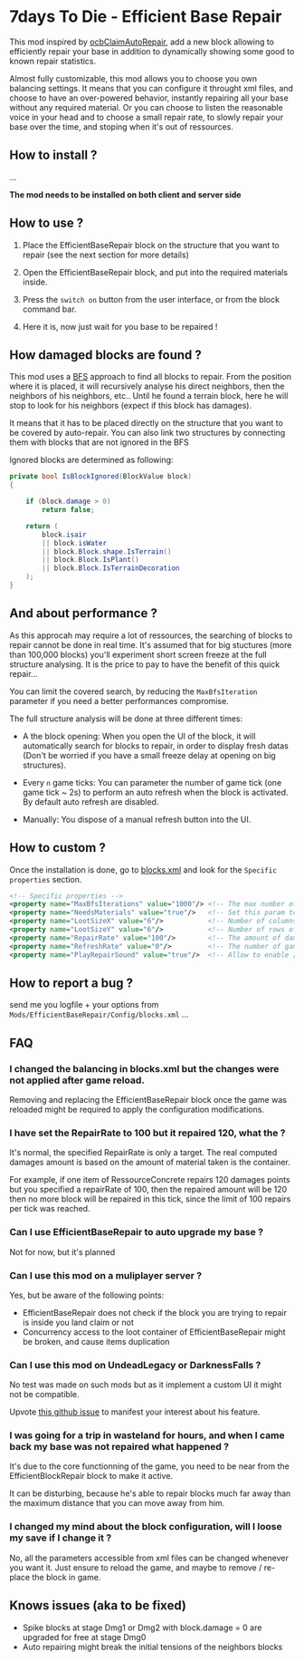 # 7days To Die - Efficient Base Repair

This mod inspired by [ocbClaimAutoRepair](https://github.com/OCB7D2D/OcbClaimAutoRepair), add a new block allowing to efficiently repair your base in addition to dynamically showing some good to known repair statistics.

Almost fully customizable, this mod allows you to choose you own balancing settings. It means that you can configure it throught xml files, and choose to have an over-powered behavior, instantly repairing all your base without any required material. Or you can choose to listen the reasonable voice in your head and to choose a small repair rate, to slowly repair your base over the time, and stoping when it's out of ressources.

## How to install ?

...

**The mod needs to be installed on both client and server side**

## How to use ?

1. Place the EfficientBaseRepair block on the structure that you want to repair (see the next section for more details)

2. Open the EfficientBaseRepair block, and put into the required materials inside.

3. Press the `switch on` button from the user interface, or from the block command bar.

4. Here it is, now just wait for you base to be repaired !

## How damaged blocks are found ?

This mod uses a [BFS](https://en.wikipedia.org/wiki/Breadth-first_search) approach to find all blocks to repair. From the position where it is placed, it will recursively analyse his direct neighbors, then the neighbors of his neighbors, etc.. Until he found a terrain block, here he will stop to look for his neighbors (expect if this block has damages).

It means that it has to be placed directly on the structure that you want to be covered by auto-repair. You can also link two structures by connecting them with blocks that are not ignored in the BFS

Ignored blocks are determined as following:

``` C#
private bool IsBlockIgnored(BlockValue block)
{

    if (block.damage > 0)
        return false;

    return (
        block.isair
        || block.isWater
        || block.Block.shape.IsTerrain()
        || block.Block.IsPlant()
        || block.Block.IsTerrainDecoration
    );
}
```

## And about performance ?

As this approcah may require a lot of ressources, the searching of blocks to repair cannot be done in real time. It's assumed that for big stuctures (more than 100,000 blocks) you'll experiment short screen freeze at the full structure analysing. It is the price to pay to have the benefit of this quick repair...

You can limit the covered search, by reducing the `MaxBfsIteration` parameter if you need a better performances compromise.

The full structure analysis will be done at three different times:

* A the block opening: When you open the UI of the block, it will automatically search for blocks to repair, in order to display fresh datas (Don't be worried if you have a small freeze delay at opening on big structures).

* Every `n` game ticks: You can parameter the number of game tick (one game tick ~ 2s) to perform an auto refresh when the block is activated. By default auto refresh are disabled.

* Manually: You dispose of a manual refresh button into the UI.

## How to custom ?

Once the installation is done, go to [blocks.xml](./Config/blocks.xml) and look for the `Specific properties` section.

``` xml
<!-- Specific properties -->
<property name="MaxBfsIterations" value="1000"/> <!-- The max number of bfs iterations (more iterations will require more CPU ressources) -->
<property name="NeedsMaterials" value="true"/>   <!-- Set this param to false, to fully disable the material requirements -->
<property name="LootSizeX" value="6"/>           <!-- Number of columns of the loot container -->
<property name="LootSizeY" value="6"/>           <!-- Number of rows of the loot container -->
<property name="RepairRate" value="100"/>        <!-- The amount of damage which can be repaired for one game tick (set to 0 for instant repairs) -->
<property name="RefreshRate" value="0"/>         <!-- The number of game ticks between two auto refresh (set to 0 to disable auto refresh) -->
<property name="PlayRepairSound" value="true"/>  <!-- Allow to enable / disable the hammer sound on the current block which is being repaired -->

```

## How to report a bug ?

send me you logfile + your options from `Mods/EfficientBaseRepair/Config/blocks.xml`
...

## FAQ

### I changed the balancing in blocks.xml but the changes were not applied after game reload.

Removing and replacing the EfficientBaseRepair block once the game was reloaded might be required to apply the configuration modifications.

### I have set the RepairRate to 100 but it repaired 120, what the ?

It's normal, the specified RepairRate is only a target. The real computed damages amount is based on the amount of material taken is the container.

For example, if one item of RessourceConcrete repairs 120 damages points but you specified a repairRate of 100, then the repaired amount will be 120 then no more block will be repaired in this tick, since the limit of 100 repairs per tick was reached.

### Can I use EfficientBaseRepair to auto upgrade my base ?

Not for now, but it's planned

### Can I use this mod on a muliplayer server ?

Yes, but be aware of the following points:

* EfficientBaseRepair does not check if the block you are trying to repair is inside you land claim or not
* Concurrency access to the loot container of EfficientBaseRepair might be broken, and cause items duplication

### Can I use this mod on UndeadLegacy or DarknessFalls ?

No test was made on such mods but as it implement a custom UI it might not be compatible.

Upvote [this github issue](link/to/issue) to manifest your interest about his feature.

### I was going for a trip in wasteland for hours, and when I came back my base was not repaired what happened ?

It's due to the core functionning of the game, you need to be near from the EfficientBlockRepair block to make it active.

It can be disturbing, because he's able to repair blocks much far away than the maximum distance that you can move away from him.

### I changed my mind about the block configuration, will I loose my save if I change it ?

No, all the parameters accessible from xml files can be changed whenever you want it. Just ensure to reload the game, and maybe to remove / re-place the block in game.

## Knows issues (aka to be fixed)

* Spike blocks at stage Dmg1 or Dmg2 with block.damage = 0 are upgraded for free at stage Dmg0
* Auto repairing might break the initial tensions of the neighbors blocks